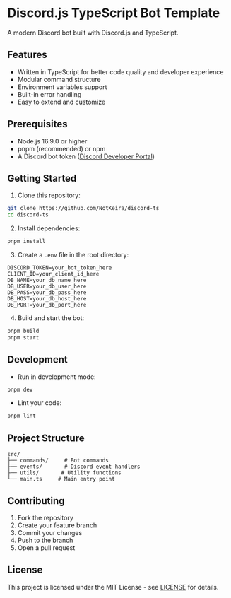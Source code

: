 # Discord.js TypeScript Bot Template

A modern Discord bot built with Discord.js and TypeScript.

## Features

- Written in TypeScript for better code quality and developer experience
- Modular command structure
- Environment variables support
- Built-in error handling
- Easy to extend and customize

## Prerequisites

- Node.js 16.9.0 or higher
- pnpm (recommended) or npm
- A Discord bot token ([Discord Developer Portal](https://discord.com/developers/applications))

## Getting Started

1. Clone this repository:
```bash
git clone https://github.com/NotKeira/discord-ts
cd discord-ts
```

2. Install dependencies:
```bash
pnpm install
```

3. Create a `.env` file in the root directory:
```env
DISCORD_TOKEN=your_bot_token_here
CLIENT_ID=your_client_id_here
DB_NAME=your_db_name_here
DB_USER=your_db_user_here
DB_PASS=your_db_pass_here
DB_HOST=your_db_host_here
DB_PORT=your_db_port_here
```

4. Build and start the bot:
```bash
pnpm build
pnpm start
```

## Development

- Run in development mode:
```bash
pnpm dev
```

- Lint your code:
```bash
pnpm lint
```

## Project Structure

```
src/
├── commands/     # Bot commands
├── events/       # Discord event handlers
├── utils/       # Utility functions
└── main.ts     # Main entry point
```

## Contributing

1. Fork the repository
2. Create your feature branch
3. Commit your changes
4. Push to the branch
5. Open a pull request

## License

This project is licensed under the MIT License - see [LICENSE](/LICENSE) for details.
